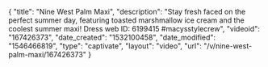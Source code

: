{
    "title": "Nine West Palm Maxi",
    "description": "Stay fresh faced on the perfect summer day, featuring toasted marshmallow ice cream and the coolest summer maxi! Dress web ID: 6199415 #macysstylecrew",
    "videoid": "167426373",
    "date_created": "1532100458",
    "date_modified": "1546466819",
    "type": "captivate",
    "layout": "video",
    "url": "\/v\/nine-west-palm-maxi\/167426373"
}